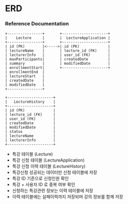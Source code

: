 # ERD

### Reference Documentation
```
+----------------+       +---------------------+
|    Lecture     |       |  LectureApplication |
+----------------+       +---------------------+
| id (PK)        |<----->| id (PK)             |
| lectureName    |       | lecture_id (FK)     |
| lecturerInfo   |       | user_id (FK)        |
| maxParticipants|       | createdDate         |
| summary        |       | modifiedDate        |
| enrollmentStart|       +---------------------+
| enrollmentEnd  |
| lectureStart   |
| createdDate    |
| modifiedDate   |
+----------------+

+---------------------+
|   LectureHistory    |
+---------------------+
| id (PK)             |
| lecture_id (FK)     |
| user_id (FK)        |
| createdDate         |
| modifiedDate        |
| status              |
| lectureName         |
| lecturerInfo        |
+---------------------+

```

- 특강 테이블 (Lecture)
- 특강 신청 테이블 (LectureApplication)
- 특강 신청 이력 테이블 (LectureHistory)
- 특강신청 성공되는 데이터만 신청 테이블에 저장
- 특강 ID 기준으로 신청인원 확인
- 특강 + 사용자 ID 로 중복 여부 확인
- 신청하는 특강관련 정보는 이력 테이블에 저장
- 이력 테이블에는 실패이력까지 저장되며 강의 정보를 함께 저장